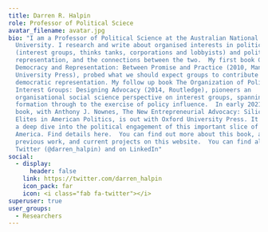 ```yaml
---
title: Darren R. Halpin
role: Professor of Political Sciece
avatar_filename: avatar.jpg
bio: "I am a Professor of Political Science at the Australian National
  University. I research and write about organised interests in politics
  (interest groups, thinks tanks, corporations and lobbyists) and political
  representation, and the connections between the two.  My first book Groups,
  Democracy and Representation: Between Promise and Practice (2010, Manchester
  University Press), probed what we should expect groups to contribute to
  democratic representation. My follow up book The Organization of Political
  Interest Groups: Designing Advocacy (2014, Routledge), pioneers an
  organisational social science perspective on interest groups, spanning group
  formation through to the exercise of policy influence.  In early 2021, my new
  book, with Anthony J. Nownes, The New Entrepreneurial Advocacy: Silicon Valley
  Elites in American Politics, is out with Oxford University Press. It provides
  a deep dive into the political engagement of this important slice of corporate
  America. Find details here.  You can find out more about this book, all my
  previous work, and current projects on this website.  You can find also me on
  Twitter (@darren_halpin) and on LinkedIn"
social:
  - display:
      header: false
    link: https://twitter.com/darren_halpin
    icon_pack: far
    icon: <i class="fab fa-twitter"></i>
superuser: true
user_groups:
  - Researchers
---
```

